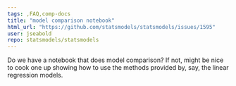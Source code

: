 ```yaml
---
tags: ,FAQ,comp-docs
title: "model comparison notebook"
html_url: "https://github.com/statsmodels/statsmodels/issues/1595"
user: jseabold
repo: statsmodels/statsmodels
---
```


Do we have a notebook that does model comparison? If not, might be nice to cook one up showing how to use the methods provided by, say, the linear regression models.
